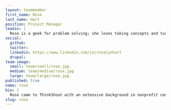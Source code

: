 ```yaml
---
layout: teammember
first_name: Rose
last_name: Hart
position: Project Manager
leadin: |
  Rose is a geek for problem solving; she loves taking concepts and turning them into plans of action. She’s an even bigger geek for Harry Potter, and claims to have actually found a Harry Potter-themed bar in Toronto. We hope it's easier to find than Platform Nine and Three-Quarters.
social:
  github:
  twitter:
  linkedin: https://www.linkedin.com/in/rosalynhart
  drupal:
team-image:
  small: team/small/rose.jpg
  medium: team/medium/rose.jpg
  large: team/large/rose.jpg
published: true
name: rose
bio: |
  Rose came to ThinkShout with an extensive background in nonprofit communications. She spent several years on United Way of the Columbia-Willamette's marketing and communications team, which prepared her well for her role here. She never ceases to be inspired by the projects she manages and the missions of the organizations we get to partner with. She strives to ensure that the work we deliver makes our clients feel like they have the tools they need to achieve their goals, and open up possibilities for the future. When she’s not ensuring that we’re meeting deadlines, she’s making appearances at local comic cons, or binge watching Doctor Who.
slug: rose
---
```

